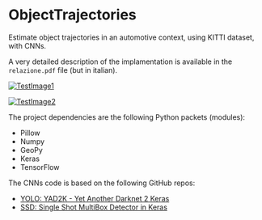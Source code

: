# ObjectTrajectories
Estimate object trajectories in an automotive context, using KITTI dataset, with CNNs.

A very detailed description of the implamentation is available in the `relazione.pdf` file (but in italian).

[![TestImage1](https://s14.postimg.org/61x9041k1/consistenza.png)](https://postimg.org/image/5p5utxja5/)

[![TestImage2](https://s14.postimg.org/u6xyhtlup/occlusioni.png)](https://postimg.org/image/6fykzplnh/)

The project dependencies are the following Python packets (modules):
- Pillow
- Numpy
- GeoPy
- Keras
- TensorFlow


The CNNs code is based on the following GitHub repos:

- [YOLO: YAD2K - Yet Another Darknet 2 Keras](https://github.com/allanzelener/YAD2K)
- [SSD: Single Shot MultiBox Detector in Keras](https://github.com/oarriaga/single_shot_multibox_detector)
